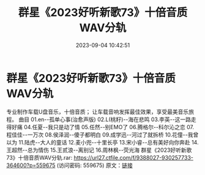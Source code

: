 ﻿---
title: 群星《2023好听新歌73》十倍音质WAV分轨
date: 2023-09-04 10:42:51
categories: WAV车载音乐、镜像
tags: 华语中文
---
# 群星《2023好听新歌73》十倍音质WAV分轨

专业制作车载U盘音乐，十倍音质；
让车载音响发挥最佳效果，享受最美音乐旅程。
曲目
01.en--孤单心事(治愈声版)
02.L(桃籽)--海在悲鸣
03.李英--这一路走得好痛
04.任夏--我只是动了情
05.任然--别EMO了
06.腾格尔--科尔沁之恋
07.程佳佳--一万次
08.侯泽润--傻子都明白
09.成学迅--河过了就拆桥
10.花僮--我曾以为
11.陆虎--大人的童话
12.麦小兜--十里长亭
13.宋小睿--总有美好向你奔赴
14.王超然--总为情伤
15.王贰浪--离别记
16.周林枫--荧光海
群星《2023好听新歌73》十倍音质WAV分轨.rar: https://url27.ctfile.com/f/9388027-930257733-364600?p=559675
(访问密码: 559675)
原文：[链接](https://blog.sina.com.cn/s/blog_1647c7e76010313c5.html)